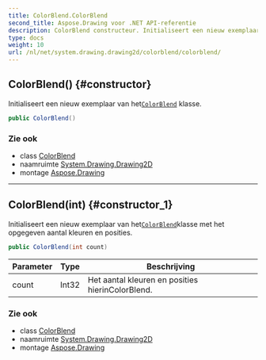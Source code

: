 ```yaml
---
title: ColorBlend.ColorBlend
second_title: Aspose.Drawing voor .NET API-referentie
description: ColorBlend constructeur. Initialiseert een nieuw exemplaar van hetColorBlend klasse.
type: docs
weight: 10
url: /nl/net/system.drawing.drawing2d/colorblend/colorblend/
---
```

## ColorBlend() {#constructor}

Initialiseert een nieuw exemplaar van het[`ColorBlend`](../) klasse.

```csharp
public ColorBlend()
```

### Zie ook

* class [ColorBlend](../)
* naamruimte [System.Drawing.Drawing2D](../../colorblend/)
* montage [Aspose.Drawing](../../../)

---

## ColorBlend(int) {#constructor_1}

Initialiseert een nieuw exemplaar van het[`ColorBlend`](../)klasse met het opgegeven aantal kleuren en posities.

```csharp
public ColorBlend(int count)
```

| Parameter | Type | Beschrijving |
| --- | --- | --- |
| count | Int32 | Het aantal kleuren en posities hierinColorBlend. |

### Zie ook

* class [ColorBlend](../)
* naamruimte [System.Drawing.Drawing2D](../../colorblend/)
* montage [Aspose.Drawing](../../../)


